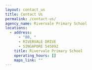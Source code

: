 ```yaml
---
layout: contact_us
title: Contact Us
permalink: /contact-us/
agency_name: Rivervale Primary School
locations:
  - address:
      - "80, "
      - RIVERVALE DRIVE
      - SINGAPORE 545092
    title: Rivervale Primary School
    operating_hours: []
    maps_link: ""
---
```

